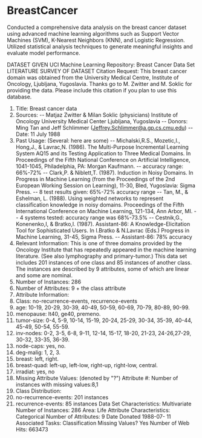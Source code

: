 ﻿# BreastCancer
 Conducted a comprehensive data analysis on the breast cancer dataset using advanced machine learning algorithms such as Support Vector Machines (SVM), K-Nearest Neighbors (KNN), and Logistic Regression. Utilized statistical analysis techniques to generate meaningful insights and evaluate model performance.
 
 DATASET GIVEN
UCI Machine Learning Repository: Breast Cancer Data Set
LITERATURE SURVEY OF DATASET
Citation Request:
This breast cancer domain was obtained from the University Medical Centre,
Institute of Oncology, Ljubljana, Yugoslavia. Thanks go to M. Zwitter and
M. Soklic for providing the data. Please include this citation if you plan
to use this database.
1. Title: Breast cancer data
2. Sources:
-- Matjaz Zwitter & Milan Soklic (physicians)
Institute of Oncology
University Medical Center
Ljubljana, Yugoslavia
-- Donors: Ming Tan and Jeff Schlimmer (Jeffrey.Schlimmer@a.gp.cs.cmu.edu)
-- Date: 11 July 1988
3. Past Usage: (Several: here are some)
-- Michalski,R.S., Mozetic,I., Hong,J., & Lavrac,N. (1986). The
Multi-Purpose Incremental Learning System AQ15 and its Testing
Application to Three Medical Domains. In Proceedings of the
Fifth National Conference on Artificial Intelligence, 1041-1045,
Philadelphia, PA: Morgan Kaufmann.
-- accuracy range: 66%-72%
-- Clark,P. & Niblett,T. (1987). Induction in Noisy Domains. In
Progress in Machine Learning (from the Proceedings of the 2nd
European Working Session on Learning), 11-30, Bled,
Yugoslavia: Sigma Press.
-- 8 test results given: 65%-72% accuracy range
-- Tan, M., & Eshelman, L. (1988). Using weighted networks to
represent classification knowledge in noisy domains. Proceedings
of the Fifth International Conference on Machine Learning, 121-134,
Ann Arbor, MI.
-- 4 systems tested: accuracy range was 68%-73.5%
-- Cestnik,G., Konenenko,I, & Bratko,I. (1987). Assistant-86: A
Knowledge-Elicitation Tool for Sophisticated Users. In I.Bratko
& N.Lavrac (Eds.) Progress in Machine Learning, 31-45, Sigma 
Press.
-- Assistant-86: 78% accuracy
4. Relevant Information:
This is one of three domains provided by the Oncology Institute
that has repeatedly appeared in the machine learning literature.
(See also lymphography and primary-tumor.)
This data set includes 201 instances of one class and 85 instances of
another class. The instances are described by 9 attributes, some of
which are linear and some are nominal.
5. Number of Instances: 286
6. Number of Attributes: 9 + the class attribute
7. Attribute Information:
1. Class: no-recurrence-events, recurrence-events
2. age: 10-19, 20-29, 30-39, 40-49, 50-59, 60-69, 70-79, 80-89, 90-99.
3. menopause: lt40, ge40, premeno.
4. tumor-size: 0-4, 5-9, 10-14, 15-19, 20-24, 25-29, 30-34, 35-39, 40-44, 45-49, 50-54, 55-59.
5. inv-nodes: 0-2, 3-5, 6-8, 9-11, 12-14, 15-17, 18-20, 21-23, 24-26,27-29, 30-32, 33-35, 36-39.
6. node-caps: yes, no.
7. deg-malig: 1, 2, 3.
8. breast: left, right.
9. breast-quad: left-up, left-low, right-up, right-low, central.
10. irradiat: yes, no
8. Missing Attribute Values: (denoted by "?")
Attribute #: Number of instances with missing values:8,1
9. Class Distribution:
1. no-recurrence-events: 201 instances
2. recurrence-events: 85 instances
Data Set
Characteristics: Multivariate Number of
Instances: 286 Area: Life
Attribute
Characteristics: Categorical Number of
Attributes: 9 Date Donated 1988-07-
11
Associated Tasks: Classification Missing Values? Yes Number of Web
Hits: 663473
